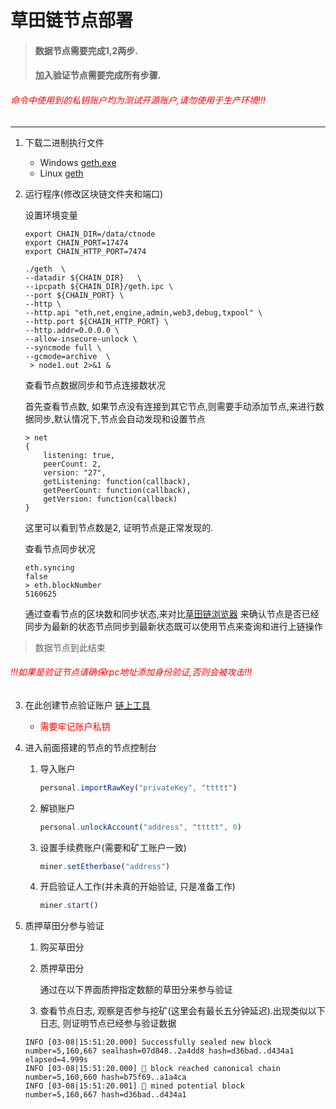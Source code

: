 # 草田链节点部署

> #### 数据节点需要完成1,2两步.
> #### 加入验证节点需要完成所有步骤.
###### <font color='red'> 命令中使用到的私钥账户均为测试开源账户,请勿使用于生产环境!!! </font>
 
---

1. 下载二进制执行文件

   - Windows 
   [geth.exe](https://github.com/qydata/go-ctereum/releases/download/v1.10.26-stable-fork1/geth.exe)
   - Linux
   [geth](https://github.com/qydata/go-ctereum/releases/download/v1.10.26-stable-fork1/geth)
2. 运行程序(修改区块链文件夹和端口)

    设置环境变量
    ```dotenv
    export CHAIN_DIR=/data/ctnode
    export CHAIN_PORT=17474
    export CHAIN_HTTP_PORT=7474
    ```

    ```shell
    ./geth  \
    --datadir ${CHAIN_DIR}   \
    --ipcpath ${CHAIN_DIR}/geth.ipc \
    --port ${CHAIN_PORT} \
    --http \
    --http.api "eth,net,engine,admin,web3,debug,txpool" \
    --http.port ${CHAIN_HTTP_PORT} \
    --http.addr=0.0.0.0 \
    --allow-insecure-unlock \
    --syncmode full \
    --gcmode=archive  \
     > node1.out 2>&1 &
    ``` 
    查看节点数据同步和节点连接数状况
   
    首先查看节点数, 如果节点没有连接到其它节点,则需要手动添加节点,来进行数据同步,默认情况下,节点会自动发现和设置节点
   
    ```log
    > net
    {
        listening: true,
        peerCount: 2,
        version: "27",
        getListening: function(callback),
        getPeerCount: function(callback),
        getVersion: function(callback)
    }
    ```
    这里可以看到节点数是2, 证明节点是正常发现的.   

    查看节点同步状况
    ```log
    eth.syncing
   false
   > eth.blockNumber
    5160625
    ```
    通过查看节点的区块数和同步状态,来对比[草田链浏览器](http://ctblock.cn) 来确认节点是否已经同步为最新的状态节点同步到最新状态既可以使用节点来查询和进行上链操作
    
>数据节点到此结束
###### <font color='red'> !!!如果是验证节点请确保rpc地址添加身份验证,否则会被攻击!!! </font>
3. 在此创建节点验证账户
[链上工具](https://wallet.ctblock.cn/)
   * <font color='red'> 需要牢记账户私钥 </font>
    

4. 进入前面搭建的节点的节点控制台
   1. 导入账户
        ```javascript
        personal.importRawKey("privateKey", "ttttt")
        ```
   2. 解锁账户
      ```javascript
      personal.unlockAccount("address", "ttttt", 0)
      ```
   3. 设置手续费账户(需要和矿工账户一致)
        ```javascript
        miner.setEtherbase("address")
        ```
   4. 开启验证人工作(并未真的开始验证, 只是准备工作)
        ```javascript
        miner.start()
        ```

5. 质押草田分参与验证
   1. 购买草田分
   2. 质押草田分
      
      通过在以下界面质押指定数额的草田分来参与验证
      
   3. 查看节点日志, 观察是否参与挖矿(这里会有最长五分钟延迟).出现类似以下日志, 则证明节点已经参与验证数据
    ```log
    INFO [03-08|15:51:20.000] Successfully sealed new block            number=5,160,667 sealhash=07d848..2a4dd8 hash=d36bad..d434a1 elapsed=4.999s
    INFO [03-08|15:51:20.000] 🔗 block reached canonical chain          number=5,160,660 hash=b75f69..a1a4ca
    INFO [03-08|15:51:20.001] 🔨 mined potential block                  number=5,160,667 hash=d36bad..d434a1
    ```

